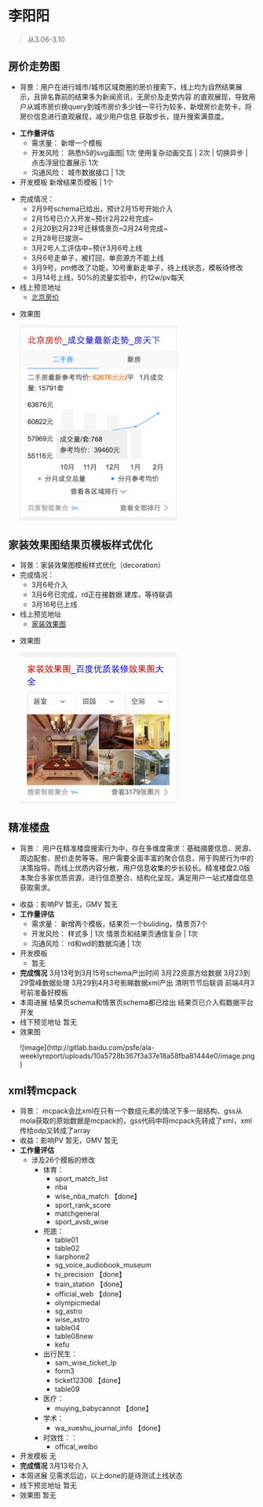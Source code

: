 # 李阳阳

> 从3.06-3.10
    
## 房价走势图
* 背景：用户在进行城市/城市区域商圈的房价搜索下，线上均为自然结果展示，且排名靠前的结果多为新闻资讯，无房价及走势内容
的直观展现，导致用户从城市房价换query到城市房价多少钱一平行为较多，新增房价走势卡，将房价信息进行直观展现，减少用户信息
获取步长，提升搜索满意度。
- **工作量评估** 
  - 需求量：
    新增一个模板
  - 开发风险：
    熟悉h5的svg画图| 1次 
    使用复杂动画交互 | 2次 | 切换异步 | 点击浮层位置展示 1次
  - 沟通风险：
    城市数据接口 | 1次
- 开发模板
    新增结果页模板 | 1个
* 完成情况： 
    * 2月9号schema已给出，预计2月15号开始介入
    * 2月15号已介入开发~预计2月22号完成~
    * 2月20到2月23号迁移情景页~2月24号完成~
    * 2月28号已提测~
    * 3月2号人工评估中~预计3月6号上线
    * 3月6号走单子，被打回，单资源方不能上线
    * 3月9号，pm修改了功能，10号重新走单子，待上线状态，模板待修改
    * 3月14号上线，50%的流量实验中，约12w/pv每天
* 线上预览地址
    * [北京房价](https://m.baidu.com/s?word=%E5%8C%97%E4%BA%AC%E6%88%BF%E4%BB%B7&sid=101457)
- 效果图
     <p><img src="../2017-02-24/img/v_liyangyang01/zhexian.png" width="320"></p>

## 家装效果图结果页模板样式优化
* 背景：家装效果图模板样式优化（decoration）
* 完成情况： 
    * 3月6号介入
    * 3月6号已完成，rd正在接数据 建库，等待联调
    * 3月16号已上线
* 线上预览地址
    * [家装效果图](http://cp01-ala-fe-col-2.epc.baidu.com:8003/s?word=%E5%AE%B6%E8%A3%85%E6%95%88%E6%9E%9C%E5%9B%BE&sid=101470)
- 效果图
    <p><img src="../2017-03-10/img/v_liyangyang01/decoration.png" width="320"></p>

## 精准楼盘
* 背景：
用户在精准楼盘搜索行为中，存在多维度需求：基础摘要信息、房源、周边配套、房价走势等等。用户需要全面丰富的聚合信息，用于购房行为中的决策指导。而线上优质内容分散，用户信息收集的步长较长。精准楼盘2.0版本聚合多家优质资源，进行信息整合、结构化呈现，满足用户一站式楼盘信息获取需求。
- 收益：影响PV 暂无，GMV 暂无
- **工作量评估** 
  - 需求量：
    新增两个模板，结果页一个buliding，情景页7个
  - 开发风险：
    样式多 | 1次 
    情景页和结果页通信复杂 | 1次 
  - 沟通风险：
    rd和wd的数据沟通 | 1次
- 开发模板
    - 暂无
- **完成情况**
    3月13号到3月15号schema产出时间
    3月22资源方给数据
    3月23到29雪峰数据处理
    3月29到4月3号影睇数据xml产出
    清明节节后联调
    前端4月3号前准备好模板
- 本周进展
    结果页schema和情景页schema都已给出
    结果页已介入假数据平台开发
- 线下预览地址
    暂无
- 效果图
    <p>![image](http://gitlab.baidu.com/psfe/ala-weeklyreport/uploads/10a5728b367f3a37e18a58fba81444e0/image.png)</p>

## xml转mcpack
- 背景：
mcpack会比xml在只有一个数组元素的情况下多一层结构、gss从mola获取的原始数据是mcpack的，gss代码中将mcpack先转成了xml，xml传给odp又转成了array
- 收益：影响PV 暂无，GMV 暂无
- **工作量评估** 
  - 涉及26个模板的修改
    - 体育：
        - sport_match_list
        - nba   
        - wise_nba_match     【done】
        - sport_rank_score
        - matchgeneral
        - sport_avsb_wise
    - 兜底：
        - table01   
        - table02
        - liarphone2
        - sg_voice_audiobook_museum
        - tv_precision      【done】
        - train_station    【done】
        - official_web    【done】
        - olympicmedal
        - sg_astro
        - wise_astro
        - table04
        - table08new
        - kefu
    - 出行民生：
        - sam_wise_ticket_lp
        - form3 
        - ticket12306   【done】
        - table09    
    - 医疗：
        - muying_babycannot    【done】
    - 学术：
        - wa_xueshu_journal_info   【done】
    - 时效性：：
        - offical_weibo
- 开发模板
    无
- **完成情况**
    3月13号介入
- 本周进展
    见需求后边，以上done的是待测试上线状态
- 线下预览地址
    暂无
- 效果图
    暂无